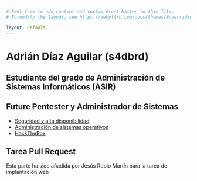 ```yaml
---
# Feel free to add content and custom Front Matter to this file.
# To modify the layout, see https://jekyllrb.com/docs/themes/#overriding-theme-defaults

layout: default
---
```


# Adrián Díaz Aguilar (s4dbrd)

## Estudiante del grado de Administración de Sistemas Informáticos (ASIR)

## Future Pentester y Administrador de Sistemas

* [Seguridad y alta disponibilidad](sad2122)
* [Administración de sistemas operativos](aso2122)
* [HackTheBox](htb)

## Tarea Pull Request
Esta parte ha sido añadida por Jesús Rubio Martín para la tarea de implantación web